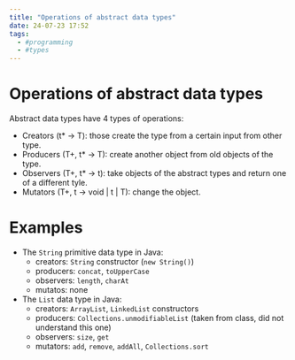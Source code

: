```yaml
---
title: "Operations of abstract data types"
date: 24-07-23 17:52
tags:
  - #programming
  - #types
---
```


# Operations of abstract data types

Abstract data types have 4 types of operations:

- Creators (t* -> T): those create the type from a certain input from other type.
- Producers (T+, t* -> T): create another object from old objects of the type.
- Observers (T+, t* -> t): take objects of the abstract types and return one of a different tyle.
- Mutators (T+, t -> void | t | T): change the object.

# Examples
- The `String` primitive data type in Java:
  - creators: `String` constructor (`new String()`)
  - producers: `concat`, `toUpperCase`
  - observers: `length`, `charAt`
  - mutatos: none
- The `List` data type in Java:
  - creators: `ArrayList`, `LinkedList` constructors
  - producers: `Collections.unmodifiableList` (taken from class, did not understand this one)
  - observers: `size`, `get`
  - mutators: `add`, `remove`, `addAll`, `Collections.sort`
